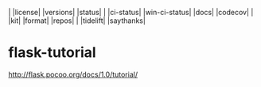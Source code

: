 |  |license| |versions| |status|
|  |ci-status| |win-ci-status| |docs| |codecov|
|  |kit| |format| |repos|
|  |tidelift| |saythanks|

# flask-tutorial
http://flask.pocoo.org/docs/1.0/tutorial/

